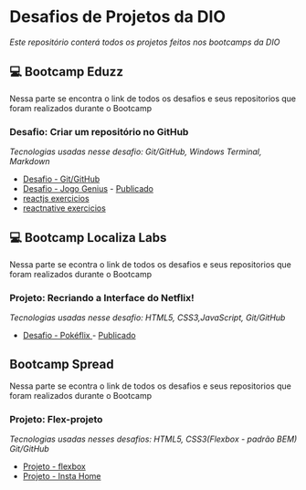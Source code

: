 # Desafios de Projetos da DIO

_Este repositório conterá todos os projetos feitos nos bootcamps da DIO_

## 💻 Bootcamp Eduzz

Nessa parte se encontra o link de todos os desafios e seus repositorios que foram realizados durante o Bootcamp

### Desafio: Criar um repositório no GitHub

_Tecnologias usadas nesse desafio: Git/GitHub, Windows Terminal, Markdown_

- [Desafio - Git/GitHub](./Git-GitHub)
- [Desafio - Jogo Genius](./genius) - [Publicado](https://condescending-wozniak-14bb2a.netlify.app/)
- [reactjs exercicios](./reactjs)
- [reactnative exercicios](./react-native)

## 💻 Bootcamp Localiza Labs

Nessa parte se econtra o link de todos os desafios e seus repositorios que foram realizados durante o Bootcamp

### Projeto: Recriando a Interface do Netflix!

_Tecnologias usadas nesse desafio: HTML5, CSS3,JavaScript, Git/GitHub_

- [Desafio - Pokéflix ](./Pokeflix) - [Publicado](https://focused-archimedes-070584.netlify.app/)

## Bootcamp Spread

Nessa parte se econtra o link de todos os desafios e seus repositorios que foram realizados durante o Bootcamp

### Projeto: Flex-projeto

_Tecnologias usadas nesses desafios: HTML5, CSS3(Flexbox - padrão BEM) Git/GitHub_

- [Projeto - flexbox ](./flex-projeto)
- [Projeto - Insta Home ](./insta-home)
